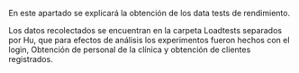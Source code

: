 En este apartado se explicará la obtención de los data tests de rendimiento. 

Los datos recolectados se encuentran en la carpeta Loadtests separados por Hu, que para efectos de análisis los experimentos fueron hechos con el login, Obtención de personal de la clínica y obtención de clientes registrados. 
